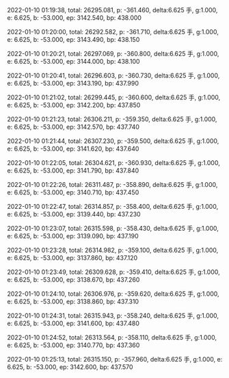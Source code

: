 2022-01-10 01:19:38, total: 26295.081, p: -361.460, delta:6.625 手, g:1.000, e: 6.625, b: -53.000, ep: 3142.540, bp: 438.000

2022-01-10 01:20:00, total: 26292.582, p: -361.710, delta:6.625 手, g:1.000, e: 6.625, b: -53.000, ep: 3143.490, bp: 438.150

2022-01-10 01:20:21, total: 26297.069, p: -360.800, delta:6.625 手, g:1.000, e: 6.625, b: -53.000, ep: 3144.000, bp: 438.100

2022-01-10 01:20:41, total: 26296.603, p: -360.730, delta:6.625 手, g:1.000, e: 6.625, b: -53.000, ep: 3143.190, bp: 437.990

2022-01-10 01:21:02, total: 26299.445, p: -360.600, delta:6.625 手, g:1.000, e: 6.625, b: -53.000, ep: 3142.200, bp: 437.850

2022-01-10 01:21:23, total: 26306.211, p: -359.350, delta:6.625 手, g:1.000, e: 6.625, b: -53.000, ep: 3142.570, bp: 437.740

2022-01-10 01:21:44, total: 26307.230, p: -359.500, delta:6.625 手, g:1.000, e: 6.625, b: -53.000, ep: 3141.620, bp: 437.640

2022-01-10 01:22:05, total: 26304.621, p: -360.930, delta:6.625 手, g:1.000, e: 6.625, b: -53.000, ep: 3141.790, bp: 437.840

2022-01-10 01:22:26, total: 26311.487, p: -358.890, delta:6.625 手, g:1.000, e: 6.625, b: -53.000, ep: 3140.710, bp: 437.450

2022-01-10 01:22:47, total: 26314.857, p: -358.400, delta:6.625 手, g:1.000, e: 6.625, b: -53.000, ep: 3139.440, bp: 437.230

2022-01-10 01:23:07, total: 26315.598, p: -358.430, delta:6.625 手, g:1.000, e: 6.625, b: -53.000, ep: 3139.090, bp: 437.190

2022-01-10 01:23:28, total: 26314.982, p: -359.100, delta:6.625 手, g:1.000, e: 6.625, b: -53.000, ep: 3137.860, bp: 437.120

2022-01-10 01:23:49, total: 26309.628, p: -359.410, delta:6.625 手, g:1.000, e: 6.625, b: -53.000, ep: 3138.670, bp: 437.260

2022-01-10 01:24:10, total: 26306.976, p: -359.620, delta:6.625 手, g:1.000, e: 6.625, b: -53.000, ep: 3138.860, bp: 437.310

2022-01-10 01:24:31, total: 26315.943, p: -358.240, delta:6.625 手, g:1.000, e: 6.625, b: -53.000, ep: 3141.600, bp: 437.480

2022-01-10 01:24:52, total: 26313.564, p: -358.110, delta:6.625 手, g:1.000, e: 6.625, b: -53.000, ep: 3140.770, bp: 437.360

2022-01-10 01:25:13, total: 26315.150, p: -357.960, delta:6.625 手, g:1.000, e: 6.625, b: -53.000, ep: 3142.600, bp: 437.570